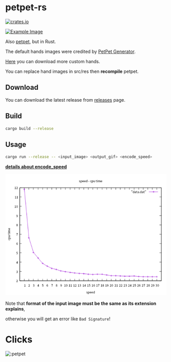 # petpet-rs

[![crates.io](https://img.shields.io/crates/v/petpet.svg)](https://crates.io/crates/petpet)

[![Example Image](https://user-images.githubusercontent.com/34085039/129224045-41649633-7fb1-4bdf-85ce-eadfac183c3d.gif)](https://yande.re/post/show/304166)

Also [petpet](https://github.com/camprevail/pet-pet-gif/), but in Rust.

The default hands images were credited by [PetPet Generator](https://benisland.neocities.org/petpet/).

[Here](https://github.com/poly000/awesome-petpet-hands) you can download more custom hands.

You can replace hand images in src/res then **recompile** petpet.

## Download

You can download the latest release from [releases](https://github.com/poly000/petpet-rs/releases) page.

## Build

```bash
cargo build --release
```

## Usage

```bash
cargo run --release -- <input_image> <output_gif> <encode_speed>
```

**[details about encode_speed](https://doc.servo.org/color_quant/struct.NeuQuant.html#method.new)**

![more visual performance line chart](img/speed_to_cpu-time.png)

Note that **format of the input image must be the same as its extension explains**,

otherwise you will get an error like `Bad Signature`!

# Clicks

![:petpet](https://count.getloli.com/get/@:petpet)
